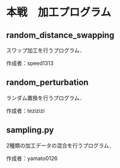 # 本戦　加工プログラム

## random_distance_swapping
スワップ加工を行うプログラム．

作成者：speed1313

## random_perturbation
ランダム置換を行うプログラム．

作成者：tezizizi

## sampling.py
2種類の加工データの混合を行うプログラム．

作成者：yamato0126
